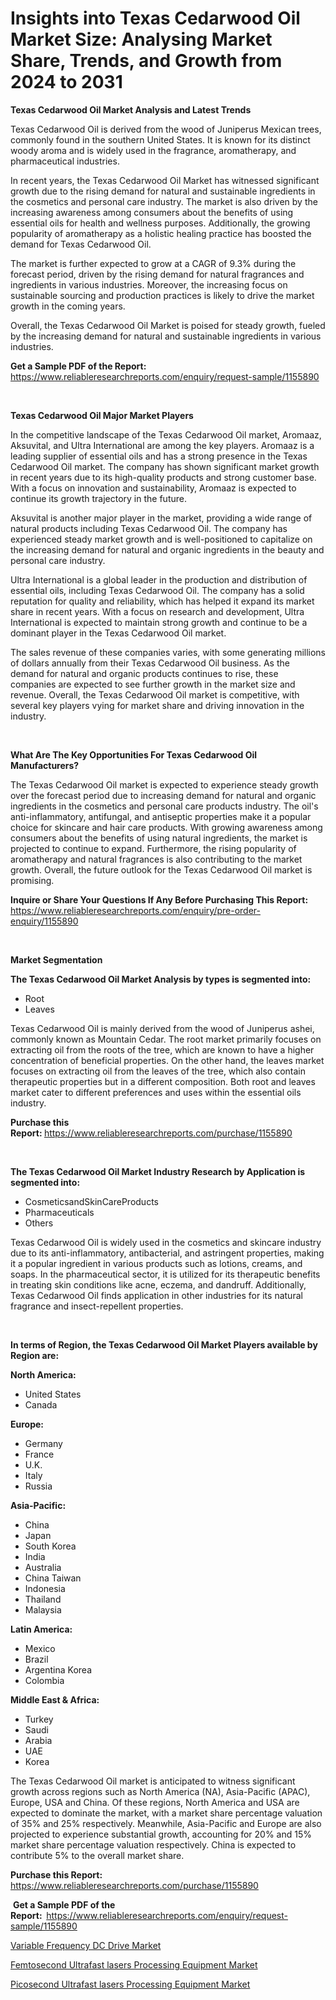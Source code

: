 <p><h1>Insights into Texas Cedarwood Oil Market Size: Analysing Market Share, Trends, and Growth from 2024 to 2031</h1></p><p><strong>Texas Cedarwood Oil Market Analysis and Latest Trends</strong></p>
<p><p>Texas Cedarwood Oil is derived from the wood of Juniperus Mexican trees, commonly found in the southern United States. It is known for its distinct woody aroma and is widely used in the fragrance, aromatherapy, and pharmaceutical industries.</p><p>In recent years, the Texas Cedarwood Oil Market has witnessed significant growth due to the rising demand for natural and sustainable ingredients in the cosmetics and personal care industry. The market is also driven by the increasing awareness among consumers about the benefits of using essential oils for health and wellness purposes. Additionally, the growing popularity of aromatherapy as a holistic healing practice has boosted the demand for Texas Cedarwood Oil.</p><p>The market is further expected to grow at a CAGR of 9.3% during the forecast period, driven by the rising demand for natural fragrances and ingredients in various industries. Moreover, the increasing focus on sustainable sourcing and production practices is likely to drive the market growth in the coming years.</p><p>Overall, the Texas Cedarwood Oil Market is poised for steady growth, fueled by the increasing demand for natural and sustainable ingredients in various industries.</p></p>
<p><strong>Get a Sample PDF of the Report:&nbsp;</strong> <a href="https://www.reliableresearchreports.com/enquiry/request-sample/1155890">https://www.reliableresearchreports.com/enquiry/request-sample/1155890</a></p>
<p>&nbsp;</p>
<p><strong>Texas Cedarwood Oil Major Market Players</strong></p>
<p><p>In the competitive landscape of the Texas Cedarwood Oil market, Aromaaz, Aksuvital, and Ultra International are among the key players. Aromaaz is a leading supplier of essential oils and has a strong presence in the Texas Cedarwood Oil market. The company has shown significant market growth in recent years due to its high-quality products and strong customer base. With a focus on innovation and sustainability, Aromaaz is expected to continue its growth trajectory in the future.</p><p>Aksuvital is another major player in the market, providing a wide range of natural products including Texas Cedarwood Oil. The company has experienced steady market growth and is well-positioned to capitalize on the increasing demand for natural and organic ingredients in the beauty and personal care industry.</p><p>Ultra International is a global leader in the production and distribution of essential oils, including Texas Cedarwood Oil. The company has a solid reputation for quality and reliability, which has helped it expand its market share in recent years. With a focus on research and development, Ultra International is expected to maintain strong growth and continue to be a dominant player in the Texas Cedarwood Oil market.</p><p>The sales revenue of these companies varies, with some generating millions of dollars annually from their Texas Cedarwood Oil business. As the demand for natural and organic products continues to rise, these companies are expected to see further growth in the market size and revenue. Overall, the Texas Cedarwood Oil market is competitive, with several key players vying for market share and driving innovation in the industry.</p></p>
<p>&nbsp;</p>
<p><strong>What Are The Key Opportunities For Texas Cedarwood Oil Manufacturers?</strong></p>
<p><p>The Texas Cedarwood Oil market is expected to experience steady growth over the forecast period due to increasing demand for natural and organic ingredients in the cosmetics and personal care products industry. The oil's anti-inflammatory, antifungal, and antiseptic properties make it a popular choice for skincare and hair care products. With growing awareness among consumers about the benefits of using natural ingredients, the market is projected to continue to expand. Furthermore, the rising popularity of aromatherapy and natural fragrances is also contributing to the market growth. Overall, the future outlook for the Texas Cedarwood Oil market is promising.</p></p>
<p><strong>Inquire or Share Your Questions If Any Before Purchasing This Report:</strong> <a href="https://www.reliableresearchreports.com/enquiry/pre-order-enquiry/1155890">https://www.reliableresearchreports.com/enquiry/pre-order-enquiry/1155890</a></p>
<p>&nbsp;</p>
<p><strong>Market Segmentation</strong></p>
<p><strong>The Texas Cedarwood Oil Market Analysis by types is segmented into:</strong></p>
<p><ul><li>Root</li><li>Leaves</li></ul></p>
<p><p>Texas Cedarwood Oil is mainly derived from the wood of Juniperus ashei, commonly known as Mountain Cedar. The root market primarily focuses on extracting oil from the roots of the tree, which are known to have a higher concentration of beneficial properties. On the other hand, the leaves market focuses on extracting oil from the leaves of the tree, which also contain therapeutic properties but in a different composition. Both root and leaves market cater to different preferences and uses within the essential oils industry.</p></p>
<p><strong>Purchase this Report:&nbsp;</strong><a href="https://www.reliableresearchreports.com/purchase/1155890">https://www.reliableresearchreports.com/purchase/1155890</a></p>
<p>&nbsp;</p>
<p><strong>The Texas Cedarwood Oil Market Industry Research by Application is segmented into:</strong></p>
<p><ul><li>CosmeticsandSkinCareProducts</li><li>Pharmaceuticals</li><li>Others</li></ul></p>
<p><p>Texas Cedarwood Oil is widely used in the cosmetics and skincare industry due to its anti-inflammatory, antibacterial, and astringent properties, making it a popular ingredient in various products such as lotions, creams, and soaps. In the pharmaceutical sector, it is utilized for its therapeutic benefits in treating skin conditions like acne, eczema, and dandruff. Additionally, Texas Cedarwood Oil finds application in other industries for its natural fragrance and insect-repellent properties.</p></p>
<p>&nbsp;</p>
<p><strong>In terms of Region, the Texas Cedarwood Oil Market Players available by Region are:</strong></p>
<p>
    <p> <strong> North America: </strong>
        <ul>
            <li>United States</li>
            <li>Canada</li>
        </ul>
        </p> 
    <p> <strong> Europe: </strong>
        <ul>
            <li>Germany</li>
            <li>France</li>
            <li>U.K.</li>
            <li>Italy</li>
            <li>Russia</li>
        </ul>
        </p> 
    <p> <strong> Asia-Pacific: </strong>
        <ul>
            <li>China</li>
            <li>Japan</li>
            <li>South Korea</li>
            <li>India</li>
            <li>Australia</li>
            <li>China Taiwan</li>
            <li>Indonesia</li>
            <li>Thailand</li>
            <li>Malaysia</li>
        </ul>
        </p> 
    <p> <strong> Latin America: </strong>
        <ul>
            <li>Mexico</li>
            <li>Brazil</li>
            <li>Argentina Korea</li>
            <li>Colombia</li>
        </ul>
        </p> 
    <p> <strong> Middle East & Africa: </strong>
        <ul>
            <li>Turkey</li>
            <li>Saudi</li>
            <li>Arabia</li>
            <li>UAE</li>
            <li>Korea</li>
        </ul>
    </p>
    </p>
<p><p>The Texas Cedarwood Oil market is anticipated to witness significant growth across regions such as North America (NA), Asia-Pacific (APAC), Europe, USA and China. Of these regions, North America and USA are expected to dominate the market, with a market share percentage valuation of 35% and 25% respectively. Meanwhile, Asia-Pacific and Europe are also projected to experience substantial growth, accounting for 20% and 15% market share percentage valuation respectively. China is expected to contribute 5% to the overall market share.</p></p>
<p><strong>Purchase this Report: </strong><a href="https://www.reliableresearchreports.com/purchase/1155890">https://www.reliableresearchreports.com/purchase/1155890</a></p>
<p>&nbsp;<strong>Get a Sample PDF of the Report:&nbsp;&nbsp;</strong><a href="https://www.reliableresearchreports.com/enquiry/request-sample/1155890">https://www.reliableresearchreports.com/enquiry/request-sample/1155890</a></p>
<p><strong></strong></p>
<p><p><a href="https://view.publitas.com/reportprime-1/variable-frequency-dc-drive-market-size-and-growth-market-segmentation-regional-and-country-breakdowns-and-market-trends-for-period-from-2023-2030/">Variable Frequency DC Drive Market</a></p><p><a href="https://view.publitas.com/reportprime-1/femtosecond-ultrafast-lasers-processing-equipment-market-research-report-reveals-the-latest-trends-and-opportunities-of-this-market-for-period-from-2023-2030/">Femtosecond Ultrafast lasers Processing Equipment Market</a></p><p><a href="https://view.publitas.com/reportprime-1/picosecond-ultrafast-lasers-processing-equipment-market-research-report-reveals-the-latest-trends-and-opportunities-of-this-market-for-period-from-2023-2030/">Picosecond Ultrafast lasers Processing Equipment Market</a></p></p>